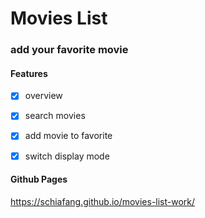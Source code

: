 # Movies List 

### add your favorite movie

#### Features
- [x] overview
- [x] search movies
- [x] add movie to favorite
- [x] switch display mode


#### Github Pages
https://schiafang.github.io/movies-list-work/
